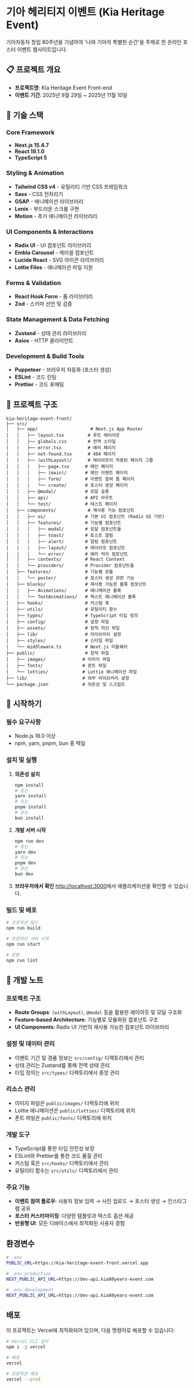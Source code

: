# 기아 헤리티지 이벤트 (Kia Heritage Event)

기아자동차 창립 80주년을 기념하여 '나와 기아의 특별한 순간'을 주제로 한 온라인 포스터 이벤트 웹사이트입니다.

## 📋 프로젝트 개요

- **프로젝트명**: Kia Heritage Event Front-end
- **이벤트 기간**: 2025년 9월 29일 ~ 2025년 11월 10일

## 🚀 기술 스택

### Core Framework

- **Next.js 15.4.7**
- **React 19.1.0**
- **TypeScript 5**

### Styling & Animation

- **Tailwind CSS v4** - 유틸리티 기반 CSS 프레임워크
- **Sass** - CSS 전처리기
- **GSAP** - 애니메이션 라이브러리
- **Lenis** - 부드러운 스크롤 구현
- **Motion** - 추가 애니메이션 라이브러리

### UI Components & Interactions

- **Radix UI** - UI 컴포넌트 라이브러리
- **Embla Carousel** - 캐러셀 컴포넌트
- **Lucide React** - SVG 아이콘 라이브러리
- **Lottie Files** - 애니메이션 파일 지원

### Forms & Validation

- **React Hook Form** - 폼 라이브러리
- **Zod** - 스키마 선언 및 검증

### State Management & Data Fetching

- **Zustand** - 상태 관리 라이브러리
- **Axios** - HTTP 클라이언트

### Development & Build Tools

- **Puppeteer** - 브라우저 자동화 (포스터 생성)
- **ESLint** - 코드 린팅
- **Prettier** - 코드 포매팅

## 📁 프로젝트 구조

```
kia-heritage-event-front/
├── src/
│   ├── app/                    # Next.js App Router
│   │   ├── layout.tsx         # 루트 레이아웃
│   │   ├── globals.css        # 전역 스타일
│   │   ├── error.tsx          # 에러 페이지
│   │   ├── not-found.tsx      # 404 페이지
│   │   ├── (withLayout)/      # 레이아웃이 적용된 페이지 그룹
│   │   │   ├── page.tsx      # 메인 페이지
│   │   │   ├── (main)/       # 메인 이벤트 페이지
│   │   │   ├── form/         # 이벤트 참여 폼 페이지
│   │   │   └── create/       # 포스터 생성 페이지
│   │   ├── @modal/           # 모달 슬롯
│   │   ├── api/              # API 라우트
│   │   └── test/             # 테스트 페이지
│   ├── components/            # 재사용 가능 컴포넌트
│   │   ├── ui/               # 기본 UI 컴포넌트 (Radix UI 기반)
│   │   ├── features/         # 기능별 컴포넌트
│   │   │   ├── modal/        # 모달 컴포넌트들
│   │   │   ├── toast/        # 토스트 알림
│   │   │   ├── alert/        # 알림 컴포넌트
│   │   │   ├── layout/       # 레이아웃 컴포넌트
│   │   │   └── error/        # 에러 처리 컴포넌트
│   │   ├── contexts/         # React Context
│   │   └── providers/        # Provider 컴포넌트들
│   ├── features/             # 기능별 모듈
│   │   └── poster/           # 포스터 생성 관련 기능
│   ├── blocks/               # 재사용 가능한 블록 컴포넌트
│   │   ├── Animations/       # 애니메이션 블록
│   │   └── TextAnimations/   # 텍스트 애니메이션 블록
│   ├── hooks/                # 커스텀 훅
│   ├── utils/                # 유틸리티 함수
│   ├── types/                # TypeScript 타입 정의
│   ├── config/               # 설정 파일
│   ├── assets/               # 정적 자산 파일
│   ├── lib/                  # 라이브러리 설정
│   ├── styles/               # 스타일 파일
│   └── middleware.ts         # Next.js 미들웨어
├── public/                   # 정적 파일
│   ├── images/              # 이미지 파일
│   ├── fonts/               # 폰트 파일
│   └── lotties/             # Lottie 애니메이션 파일
├── lib/                     # 외부 라이브러리 설정
└── package.json             # 의존성 및 스크립트
```

## 🚀 시작하기

### 필수 요구사항

- Node.js 18.0 이상
- npm, yarn, pnpm, bun 중 택일

### 설치 및 실행

1. **의존성 설치**

   ```bash
   npm install
   # 또는
   yarn install
   # 또는
   pnpm install
   # 또는
   bun install
   ```

2. **개발 서버 시작**

   ```bash
   npm run dev
   # 또는
   yarn dev
   # 또는
   pnpm dev
   # 또는
   bun dev
   ```

3. **브라우저에서 확인**
   [http://localhost:3000](http://localhost:3000)에서 애플리케이션을 확인할 수 있습니다.

### 빌드 및 배포

```bash
# 프로덕션 빌드
npm run build

# 프로덕션 서버 시작
npm run start

# 린팅
npm run lint
```

## 📝 개발 노트

### 프로젝트 구조

- **Route Groups**: `(withLayout)`, `@modal` 등을 활용한 레이아웃 및 모달 구조화
- **Feature-based Architecture**: 기능별로 모듈화된 컴포넌트 구조
- **UI Components**: Radix UI 기반의 재사용 가능한 컴포넌트 라이브러리

### 설정 및 데이터 관리

- 이벤트 기간 및 경품 정보는 `src/config/` 디렉토리에서 관리
- 상태 관리는 Zustand를 통해 전역 상태 관리
- 타입 정의는 `src/types/` 디렉토리에서 중앙 관리

### 리소스 관리

- 이미지 파일은 `public/images/` 디렉토리에 위치
- Lottie 애니메이션은 `public/lotties/` 디렉토리에 위치
- 폰트 파일은 `public/fonts/` 디렉토리에 위치

### 개발 도구

- TypeScript를 통한 타입 안전성 보장
- ESLint와 Prettier를 통한 코드 품질 관리
- 커스텀 훅은 `src/hooks/` 디렉토리에서 관리
- 유틸리티 함수는 `src/utils/` 디렉토리에서 관리

### 주요 기능

- **이벤트 참여 플로우**: 사용자 정보 입력 → 사진 업로드 → 포스터 생성 → 인스타그램 공유
- **포스터 커스터마이징**: 다양한 템플릿과 텍스트 옵션 제공
- **반응형 UI**: 모든 디바이스에서 최적화된 사용자 경험

## 환경변수

```bash
# .env
PUBLIC_URL=https://kia-heritage-event-front.vercel.app

# .env.production
NEXT_PUBLIC_API_URL=https://dev-api.kia80years-event.com

# .env.development
NEXT_PUBLIC_API_URL=https://dev-api.kia80years-event.com
```

## 배포

이 프로젝트는 Vercel에 최적화되어 있으며, 다음 명령어로 배포할 수 있습니다:

```bash
# Vercel CLI 설치
npm i -g vercel

# 배포
vercel

# 프로덕션 배포
vercel --prod
```
